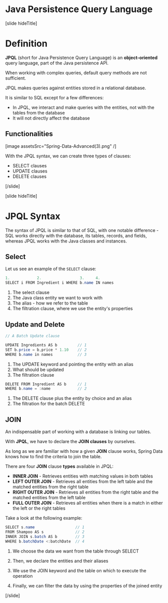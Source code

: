 # Java Persistence Query Language

[slide hideTitle]

# Definition

**JPQL** (short for Java Persistence Query Language) is an **object-oriented** query language, part of the Java persistence API.

When working with complex queries, default query methods are not sufficient.

JPQL makes queries against entities stored in a relational database.

It is similar to SQL except for a few differences:

- In JPQL, we interact and make queries with the entities, not with the tables from the database
- It will not directly affect the database

## Functionalities

[image assetsSrc="Spring-Data-Advanced(3).png" /]

With the JPQL syntax, we can create three types of clauses:

- SELECT clauses
- UPDATE clauses
- DELETE clauses

[/slide]

[slide hideTitle]

# JPQL Syntax

The syntax of JPQL is similar to that of SQL, with one notable difference - SQL works directly with the database, its tables, records, and fields, whereas JPQL works with the Java classes and instances.

## Select
Let us see an example of the `SELECT` clause:

```java
1.            2.                 3.     4.
SELECT i FROM Ingredient i WHERE b.name IN names
```

1. The select clause
2. The Java class entity we want to work with
3. The alias - how we refer to the table
4. The filtration clause, where we use the entity's properties

## Update and Delete

```java
// A Batch Update clause

UPDATE Ingredients AS b         // 1
SET b.price = b,price * 1.10    // 2
WHERE b.name in names           // 3
```

1. The UPDATE keyword and pointing the entity with an alias
2. What should be updated
3. The filtration clause

```java
DELETE FROM Ingredient AS b     // 1 
WHERE b.name = :name            // 2
```

1. The DELETE clause plus the entity by choice and an alias
2. The filtration for the batch DELETE

## JOIN 

An indispensable part of working with a database is linking our tables.

With **JPQL**, we have to declare the **JOIN clauses** by ourselves.

As long as we are familiar with how a given **JOIN** clause works, Spring Data knows how to find the criteria to join the table.

There are four **JOIN** clause **types** available in JPQL:

- **INNER JOIN** - Retrieves entities with matching values in both tables
- **LEFT OUTER JOIN** - Retrieves all entities from the left table and the matched entities from the right table
- **RIGHT OUTER JOIN** - Retrieves all entities from the right table and the matched entities from the left table
- **FULL OUTER JOIN** - Retrieves all entities when there is a match in either the left or the right tables

Take a look at the following example:

```java
SELECT s.name                  // 1
FROM Shampoo AS s              // 2
INNER JOIN s.batch AS b        // 3
WHERE b.batchDate <:batchDate  // 4
```

1. We choose the data we want from the table through SELECT

2. Then, we declare the entities and their aliases

3. We use the JOIN keyword and the table on which to execute the operation

4. Finally, we can filter the data by using the properties of the joined entity

[/slide]
